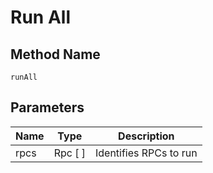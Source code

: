 # Run All

## Method Name

`runAll`

## Parameters

| Name             | Type                       | Description                |
| ---------        | -----------------------    | -------------------------- |
| rpcs             |  Rpc [ ]                   | Identifies RPCs to run     |
